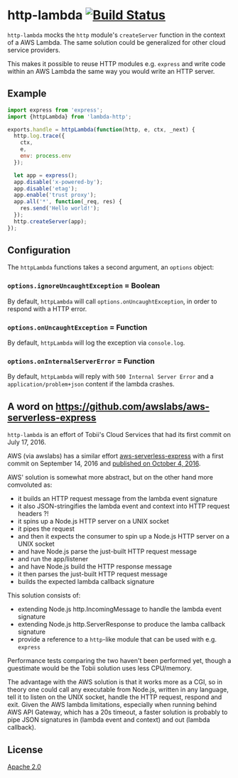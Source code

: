 # http-lambda [![Build Status][2]][1]

`http-lambda` mocks the `http` module's `createServer` function in the
context of a AWS Lambda. The same solution could be generalized for other cloud
service providers.

This makes it possible to reuse HTTP modules e.g. `express` and write code
within an AWS Lambda the same way you would write an HTTP server.


## Example

```javascript
import express from 'express';
import {httpLambda} from 'lambda-http';

exports.handle = httpLambda(function(http, e, ctx, _next) {
  http.log.trace({
    ctx,
    e,
    env: process.env
  });

  let app = express();
  app.disable('x-powered-by');
  app.disable('etag');
  app.enable('trust proxy');
  app.all('*', function(_req, res) {
    res.send('Hello world!');
  });
  http.createServer(app);
});
```

## Configuration

The `httpLambda` functions takes a second argument, an `options` object:

### `options.ignoreUncaughtException` = Boolean

By default, `httpLambda` will call `options.onUncaughtException`,
in order to respond with a HTTP error.

### `options.onUncaughtException` = Function

By default, `httpLambda` will log the exception via `console.log`.

### `options.onInternalServerError` = Function

By default, `httpLambda` will reply with `500 Internal Server Error`
and a `application/problem+json` content if the lambda crashes.


## A word on https://github.com/awslabs/aws-serverless-express

`http-lambda` is an effort of Tobii's Cloud Services that had its first commit
on July 17, 2016.

AWS (via awslabs) has a similar effort [aws-serverless-express](https://github.com/awslabs/aws-serverless-express)
with a first commit on September 14, 2016 and [published on October 4, 2016](https://aws.amazon.com/blogs/compute/going-serverless-migrating-an-express-application-to-amazon-api-gateway-and-aws-lambda/).

AWS' solution is somewhat more abstract, but on the other hand more comvoluted as:
- it builds an HTTP request message from the lambda event signature
- it also JSON-stringifies the lambda event and context into HTTP request headers ?!
- it spins up a Node.js HTTP server on a UNIX socket
- it pipes the request
- and then it expects the consumer to spin up a Node.js HTTP server on a UNIX socket
- and have Node.js parse the just-built HTTP request message
- and run the app/listener
- and have Node.js build the HTTP response message
- it then parses the just-built HTTP request message
- builds the expected lambda callback signature

This solution consists of:
- extending Node.js http.IncomingMessage to handle the lambda event signature
- extending Node.js http.ServerResponse to produce the lamba callback signature
- provide a reference to a `http`-like module that can be used with e.g. `express`

Performance tests comparing the two haven't been performed yet,
though a guestimate would be the Tobii solution uses less CPU/memory.

The advantage with the AWS solution is that it works more as a CGI, so in theory
one could call any executable from Node.js, written in any language, tell it to
listen on the UNIX socket, handle the HTTP request, respond and exit.
Given the AWS lambda limitations, especially when running behind AWS API Gateway,
which has a 20s timeout, a faster solution is probably to pipe JSON signatures
in (lambda event and context) and out (lambda callback).


## License

[Apache 2.0](LICENSE)


  [1]: https://travis-ci.org/tobiipro/http-lambda
  [2]: https://travis-ci.org/tobiipro/http-lambda.svg?branch=master
